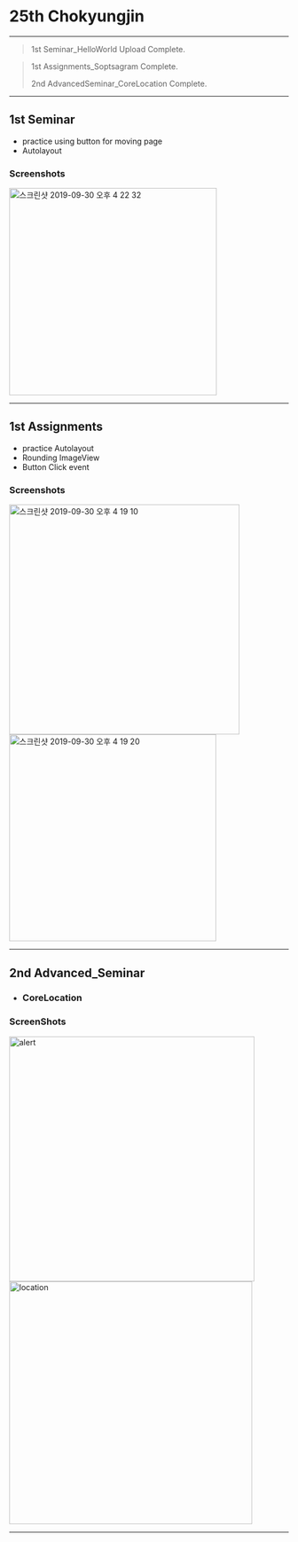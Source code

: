 # 25th Chokyungjin

---

> 1st Seminar_HelloWorld Upload Complete.

> 1st Assignments_Soptsagram Complete.
>
> 2nd AdvancedSeminar_CoreLocation Complete.

---
## 1st Seminar

* practice using button for moving page
* Autolayout

### Screenshots
<img width="374" alt="스크린샷 2019-09-30 오후 4 22 32" src="https://user-images.githubusercontent.com/46750574/65857667-42b56480-e39f-11e9-8e89-0cafbf28db95.png">

---

## 1st Assignments

* practice Autolayout
* Rounding ImageView
* Button Click event

### Screenshots

<img width="415" alt="스크린샷 2019-09-30 오후 4 19 10" src="https://user-images.githubusercontent.com/46750574/65857665-42b56480-e39f-11e9-9e5d-0c09d9a5c53b.png">


<img width="373" alt="스크린샷 2019-09-30 오후 4 19 20" src="https://user-images.githubusercontent.com/46750574/65857666-42b56480-e39f-11e9-89b8-5430be702014.png">

---

## 2nd Advanced_Seminar

- ### CoreLocation

### ScreenShots

<img width="442" alt="alert" src="https://user-images.githubusercontent.com/46750574/66695067-99079900-ecf7-11e9-8a81-0eb664322a27.png">



<img width="438" alt="location" src="https://user-images.githubusercontent.com/46750574/66695068-99079900-ecf7-11e9-8543-f1a2216ed171.png">

---

